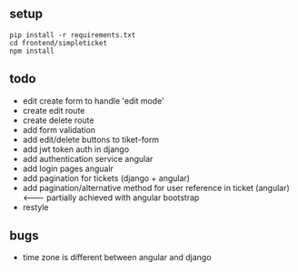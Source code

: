 ## setup

```
pip install -r requirements.txt
cd frontend/simpleticket
npm install
```

## todo
- edit create form to handle 'edit mode'
- create edit route
- create delete route
- add form validation
- add edit/delete buttons to tiket-form
- add jwt token auth in django
- add authentication service angular
- add login pages angualr
- add pagination for tickets (django + angular)
- add pagination/alternative method for user reference in ticket (angular)  <--- partially achieved with angular bootstrap
- restyle

## bugs
- time zone is different between angular and django

